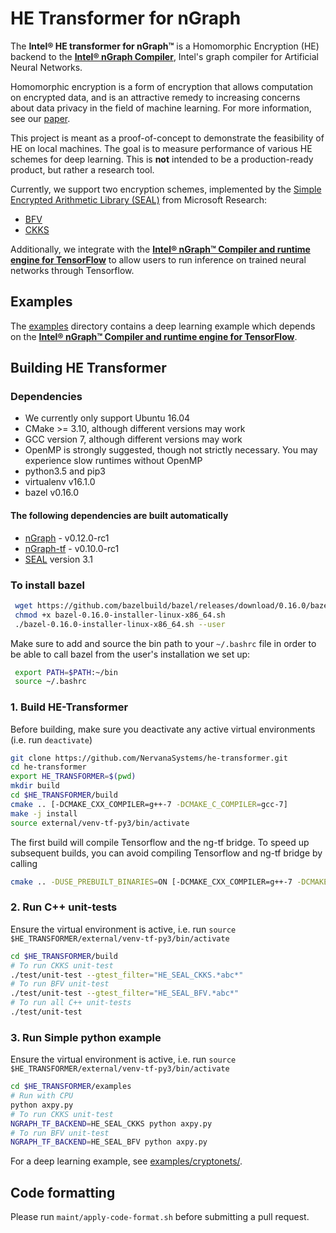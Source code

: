 # HE Transformer for nGraph

The **Intel® HE transformer for nGraph™** is a Homomorphic Encryption (HE) backend to the [**Intel® nGraph Compiler**](https://github.com/NervanaSystems/ngraph), Intel's graph compiler for Artificial Neural Networks.

Homomorphic encryption is a form of encryption that allows computation on encrypted data, and is an attractive remedy to increasing concerns about data privacy in the field of machine learning. For more information, see our [paper](https://arxiv.org/pdf/1810.10121.pdf).

This project is meant as a proof-of-concept to demonstrate the feasibility of HE  on local machines. The goal is to measure performance of various HE schemes for deep learning. This is  **not** intended to be a production-ready product, but rather a research tool.

Currently, we support two encryption schemes, implemented by the [Simple Encrypted Arithmetic Library (SEAL)](https://github.com/Microsoft/SEAL) from Microsoft Research:
  * [BFV](https://eprint.iacr.org/2016/510.pdf)
  * [CKKS](https://eprint.iacr.org/2018/931.pdf)

Additionally, we integrate with the [**Intel® nGraph™ Compiler and runtime engine for TensorFlow**](https://github.com/NervanaSystems/ngraph-tf) to allow users to run inference on trained neural networks through Tensorflow.

## Examples
The [examples](https://github.com/NervanaSystems/he-transformer/tree/master/examples) directory contains a deep learning example which depends on the [**Intel® nGraph™ Compiler and runtime engine for TensorFlow**](https://github.com/NervanaSystems/ngraph-tf).

## Building HE Transformer

### Dependencies
- We currently only support Ubuntu 16.04
- CMake >= 3.10, although different versions may work
- GCC version 7, although different versions may work
- OpenMP is strongly suggested, though not strictly necessary. You may experience slow runtimes without OpenMP
- python3.5 and pip3
- virtualenv v16.1.0
- bazel v0.16.0
#### The following dependencies are built automatically
- [nGraph](https://github.com/NervanaSystems/ngraph) - v0.12.0-rc1
- [nGraph-tf](https://github.com/NervanaSystems/ngraph-tf) - v0.10.0-rc1
- [SEAL](https://github.com/Microsoft/SEAL) version 3.1

### To install bazel
```bash
 wget https://github.com/bazelbuild/bazel/releases/download/0.16.0/bazel-0.16.0-installer-linux-x86_64.sh
 chmod +x bazel-0.16.0-installer-linux-x86_64.sh
 ./bazel-0.16.0-installer-linux-x86_64.sh --user
 ```
 Make sure to add and source the bin path to your `~/.bashrc` file in order to be able to call bazel from the user's installation we set up:
```bash
 export PATH=$PATH:~/bin
 source ~/.bashrc
```

### 1. Build HE-Transformer
Before building, make sure you deactivate any active virtual environments (i.e. run `deactivate`)
```bash
git clone https://github.com/NervanaSystems/he-transformer.git
cd he-transformer
export HE_TRANSFORMER=$(pwd)
mkdir build
cd $HE_TRANSFORMER/build
cmake .. [-DCMAKE_CXX_COMPILER=g++-7 -DCMAKE_C_COMPILER=gcc-7]
make -j install
source external/venv-tf-py3/bin/activate
```
The first build will compile Tensorflow and the ng-tf bridge. To speed up subsequent builds, you can avoid compiling Tensorflow and ng-tf bridge by calling
```bash
cmake .. -DUSE_PREBUILT_BINARIES=ON [-DCMAKE_CXX_COMPILER=g++-7 -DCMAKE_C_COMPILER=gcc-7]
```

### 2. Run C++ unit-tests
Ensure the virtual environment is active, i.e. run `source $HE_TRANSFORMER/external/venv-tf-py3/bin/activate`
```bash
cd $HE_TRANSFORMER/build
# To run CKKS unit-test
./test/unit-test --gtest_filter="HE_SEAL_CKKS.*abc*"
# To run BFV unit-test
./test/unit-test --gtest_filter="HE_SEAL_BFV.*abc*"
# To run all C++ unit-tests
./test/unit-test
```

### 3. Run Simple python example
Ensure the virtual environment is active, i.e. run `source $HE_TRANSFORMER/external/venv-tf-py3/bin/activate`
```bash
cd $HE_TRANSFORMER/examples
# Run with CPU
python axpy.py
# To run CKKS unit-test
NGRAPH_TF_BACKEND=HE_SEAL_CKKS python axpy.py
# To run BFV unit-test
NGRAPH_TF_BACKEND=HE_SEAL_BFV python axpy.py
```

For a deep learning example, see [examples/cryptonets/](https://github.com/NervanaSystems/he-transformer/tree/master/examples/cryptonets).

## Code formatting
Please run `maint/apply-code-format.sh` before submitting a pull request.
